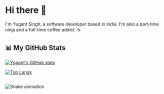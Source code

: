 # Hi there 👋

I'm Yugant Singh, a software developer based in India. I'm also a part-time ninja and a full-time coffee addict. ☕

## 📊 My GitHub Stats

[![Yugant's GitHub stats](https://github-readme-stats.vercel.app/api?username=yugantsingh)](https://github.com/yugantsingh)

[![Top Langs](https://github-readme-stats.vercel.app/api/top-langs/?username=yugantsingh)](https://github.com/yugantsingh)

<!-- Add icons for the languages and tools you use here -->
##
 
<div> 
 
  ![Snake animation](https://github.com/yugantsingh/yugantsingh/blob/output/github-contribution-grid-snake.svg)
 
</div>
